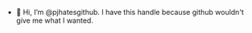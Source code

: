 - 👋 Hi, I’m @pjhatesgithub. I have this handle because github wouldn't give me what I wanted.

<!---
pjhatesgithub/pjhatesgithub is a ✨ special ✨ repository because its `README.md` (this file) appears on your GitHub profile.
You can click the Preview link to take a look at your changes.
--->
